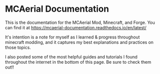 # MCAerial Documentation

This is the documentation for the MCAerial Mod, Minecraft, and Forge. You can find it at https://mcaerial-documentation.readthedocs.io/en/latest/

It's intention is a note for myself as I learned & progress throughout minecraft modding, and it captures my best explanations and practices on those topics.

I also posted some of the most helpful guides and tutorials I found throughout the internet in the bottom of this page. Be sure to check them out!!
